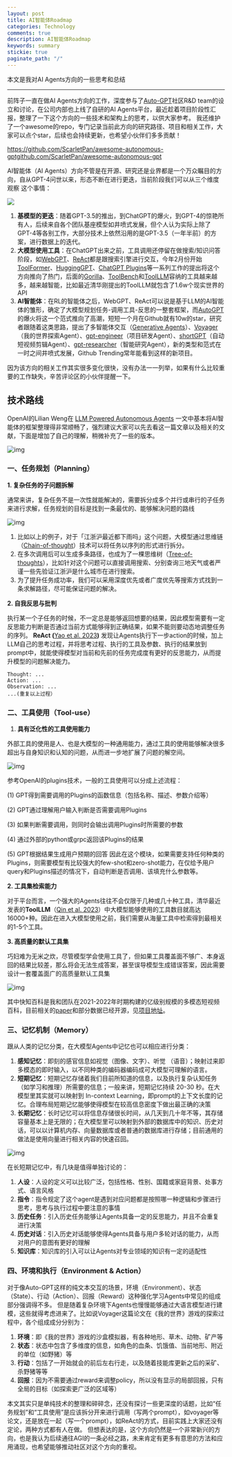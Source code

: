 ```yaml
---
layout: post
title: AI智能体Roadmap
categories: Technology
comments: true
description: AI智能体Roadmap
keywords: summary
stickie: true
paginate_path: "/"
---
```


本文是我对AI Agents方向的一些思考和总结

---

前阵子一直在做AI Agents方向的工作，深度参与了[Auto-GPT](https://github.com/Significant-Gravitas/Auto-GPT)社区R&D team的设立和讨论，在公司内部也上线了自研的AI Agents平台，最近趁着项目阶段性汇报，整理了一下这个方向的一些技术和架构上的思考，以供大家参考。 我还维护了一个awesome的repo，专门记录当前此方向的研究路径、项目和相关工作，大家可以点个star，后续也会持续更新，也希望小伙伴们多多贡献！

https://github.com/ScarletPan/awesome-autonomous-gptgithub.com/ScarletPan/awesome-autonomous-gpt

AI智能体（AI Agents）方向不管是在开源、研究还是业界都是一个万众瞩目的方向，自从GPT-4问世以来，形态不断在进行更迭，当前阶段我们可以从三个维度观察 这个事情：

<img src="https://picx.zhimg.com/80/v2-65430c2e0a4434c93a2baf187b35fe93_720w.png?source=d16d100b" class="center-stretch">



1. **基模型的更迭**：随着GPT-3.5的推出，到ChatGPT的爆火，到GPT-4的惊艳所有人，后续来自各个团队基座模型如井喷式发展，但个人认为实际上除了GPT-4等各别工作，大部分技术上依然沿用的是GPT-3.5（一年半前）的方案，进行数据上的迭代。
2. **大模型使用工具**：在ChatGPT出来之前，工具调用还停留在做搜索/知识问答阶段，如[WebGPT](https://arxiv.org/pdf/2112.09332.pdf)、[ReAct](https://arxiv.org/pdf/2210.03629.pdf)都是跟搜索引擎进行交互，今年2月份开始[ToolFormer](https://arxiv.org/pdf/2302.04761.pdf)、[HuggingGPT](https://arxiv.org/pdf/2303.17580.pdf)、[ChatGPT Plugins](https://openai.com/blog/chatgpt-plugins)等一系列工作的提出将这个方向推向了热门，后面的[Gorilla](https://github.com/ShishirPatil/gorilla)、[ToolBench](https://github.com/OpenBMB/ToolBench)和[ToolLLM](https://arxiv.org/abs/2307.16789)容纳的工具越来越多，越来越智能，比如最近清华刚提出的ToolLLM就包含了1.6w个现实世界的API
3. **AI智能体**：在RL的智能体之后，WebGPT、ReAct可以说是基于LLM的AI智能体的雏形，确定了大模型规划任务-调用工具-反思的一整套框架，而[AutoGPT](https://github.com/Significant-Gravitas/Auto-GPT)的爆火将这一个范式推向了高潮，短短一个月在Github就有10w的star，研究者跟随着这类思路，提出了多智能体交互（[Generative Agents](https://arxiv.org/abs/2304.03442)）、[Voyager](https://arxiv.org/pdf/2305.16291.pdf)（我的世界探索Agent）、[gpt-engineer](https://github.com/AntonOsika/gpt-engineer)（项目研发Agent）、[shortGPT](https://github.com/RayVentura/ShortGPT)（自动短视频剪辑Agent）、[gpt-researcher](https://github.com/assafelovic/gpt-researcher)（智能研究Agent），新的类型和范式在一时之间井喷式发展，Github Trending常年能看到这样的新项目。

因为该方向的相关工作其实很多变化很快，没有办法一一列举，如果有什么比较重要的工作缺失，辛苦评论区的小伙伴提醒一下。

## **技术路线**

OpenAI的Lilian Weng在 [LLM Powered Autonomous Agents](https://lilianweng.github.io/posts/2023-06-23-agent/) 一文中基本将AI智能体的框架整理得非常顺畅了，强烈建议大家可以先去看这一篇文章以及相关的文献，下面是增加了自己的理解，稍微补充了一些的版本。

![img](https://pica.zhimg.com/80/v2-fc35cf00e4483b12de0e739c391d82fc_720w.png?source=d16d100b)







### 一、**任务规划（Planning）**

**1. 复杂任务的子问题拆解**

通常来讲，复杂任务不是一次性就能解决的，需要拆分成多个并行或串行的子任务来进行求解，任务规划的目标是找到一条最优的、能够解决问题的路线 

![img](https://pic1.zhimg.com/80/v2-d28aa48a3a495461e2635b7f22cbdcf2_720w.png?source=d16d100b)







1. 比如以上的例子，对于「江浙沪最近都下雨吗」这个问题，大模型通过思维链（[Chain-of-thought](https://arxiv.org/abs/2201.11903)）技术可以将任务以序列的形式进行拆分。
2. 在多次调用后可以生成多条路径，也成为了一棵思维树（[Tree-of-thoughts](https://arxiv.org/abs/2305.10601)），比如针对这个问题可以直接调用搜索、分别查询三地天气或者严谨一些先验证江浙沪是什么城市在进行搜索。
3. 为了提升任务成功率，我们可以采用深度优先或者广度优先等搜索方式找到一条求解路径，尽可能保证问题的解决。

**2. 自我反思与批判**

执行某一个子任务的时候，不一定总是能够返回想要的结果，因此模型需要有一定反思能力判断是否通过当前方式能够得到正确结果，如果不能则要动态地调整任务的序列。 **ReAct (**[Yao et al. 2023](https://arxiv.org/abs/2210.03629)**)**  发现让Agents执行下一步action的时候，加上LLM自己的思考过程，并将思考过程、执行的工具及参数、执行的结果放到prompt中，就能使得模型对当前和先前的任务完成度有更好的反思能力，从而提升模型的问题解决能力。

```
Thought: ... 
Action: ... 
Observation: ... 
...(重复以上过程）
```

### 二、**工具使用（Tool-use）**

1. **具有泛化性的工具使用能力**

外部工具的使用是人、也是大模型的一种通用能力，通过工具的使用能够解决很多超出与自身知识和认知的问题，从而进一步地扩展了问题的解空间。

![img](https://picx.zhimg.com/80/v2-53bd432cda79f63b2bf2f181824d5039_720w.png?source=d16d100b)







参考OpenAI的plugins技术，一般的工具使用可以分成上述流程：

(1) GPT得到需要调用的Plugins的函数信息（包括名称、描述、参数介绍等）

(2) GPT通过理解用户输入判断是否需要调用Plugins

(3) 如果判断需要调用，则同时会输出调用Plugins时所需要的参数

(4) 通过外部的python或grpc返回该Plugins的结果

(5) GPT根据结果生成用户预期的回答 因此在这个模块，如果需要支持任何种类的Plugins，则需要模型有比较强大的few-shot和zero-shot能力，在仅给予用户query和Plugins描述的情况下，自动判断是否调用、该填充什么参数等。

**2. 工具集检索能力**

对于平台而言，一个强大的Agents往往不会仅限于几种或几十种工具，清华最近发表的**ToolLLM**（[Qin et al. 2023](https://arxiv.org/pdf/2307.16789.pdf)）中大模型能够使用的工具数目就高达16000+种。因此在进入大模型使用之前，我们需要从海量工具中检索得到最相关的1-5个工具。

**3. 高质量的默认工具集**

巧妇难为无米之炊，尽管模型学会使用工具了，但如果工具覆盖面不够广、本身返回的结果比较差，那么将会无法生成答案，甚至误导模型生成错误答案，因此需要设计一套覆盖面广的高质量默认工具集

![img](https://picx.zhimg.com/80/v2-d170a0c490a594aac49898101402b00e_720w.png?source=d16d100b)







其中快知百科是我和团队在2021-2022年时期构建的亿级别规模的多模态短视频百科，目前相关的[paper](https://arxiv.org/abs/2211.00732)和部分数据已经开源，见[项目地址](https://github.com/Kuaipedia/Kuaipedia)。

### 三、**记忆机制（Memory）**

跟从人类的记忆分类，在大模型Agents中记忆也可以相应进行分类：

1. **感知记忆**：即刻的感官信息如视觉（图像、文字）、听觉 （语音）；映射过来即多模态的即时输入，以不同种类的编码器编码成可大模型可理解的语言。
2. **短期记忆**：短期记忆存储着我们目前所知道的信息，以及执行复杂认知任务（如学习和推理）所需要的信息；一般来讲，短期记忆持续 20-30 秒。在大模型里其实就可以映射到 In-context Learning，即prompt的上下文长度的记忆。合理布局短期记忆能够使得模型在较高信息密度下做出最正确的决策
3. **长期记忆**：长时记忆可以将信息存储很长时间，从几天到几十年不等，其存储容量基本上是无限的；在大模型里可以映射到外部的数据库中的知识、历史对话，可以以计算机内存、向量数据库或者普通的数据库进行存储；目前通用的做法是使用向量进行相关内容的快速召回。

![img](https://picx.zhimg.com/80/v2-e1e994671bc69ca090db9049a2bd67ba_720w.png?source=d16d100b)







 在长短期记忆中，有几块是值得单独讨论的：

1. **人设**：人设的定义可以比较广泛，包括性格、性别、国籍或家庭背景、处事方式、语言风格
2. **指令**：指令规定了这个agent是遇到对应问题都是按照哪一种逻辑和步骤进行思考，思考与执行过程中要注意的事情
3. **历史任务**：引入历史任务能够让Agents具备一定的反思能力，并且不会重复进行决策
4. **历史对话**：引入历史对话能够使得Agents具备与用户多轮对话的能力，从而对用户的意图有更好的理解
5. **知识库**：知识库的引入可以让Agents对专业领域的知识有一定的适配性

### 四、**环境和执行（Environment & Action）**

对于像Auto-GPT这样的纯文本交互的场景，环境（Environment）、状态（State）、行动（Action）、回报（Reward）这种强化学习Agents中常见的组成部分强调得不多。 但是随着复杂环境下Agents也慢慢能够通过大语言模型进行建模，这些就得考虑进来了。比如说Voyager这篇论文在《我的世界》游戏的探索过程中，各个组成成分分别为：

1. **环境**：即《我的世界》游戏的沙盒模拟器，有各种地形、草木、动物、矿产等
2. **状态**：状态中包含了多维度的信息，如角色的血条、饥饿值、当前地形、附近的单位（如野猪）等
3. **行动**：包括了一开始就会的前后左右行走，以及随着技能库更新之后的采矿、杀野猪等等
4. **回报**：因为不需要通过reward来调整policy，所以没有显示的局部回报，只有全局的目标（如探索更广泛的区域等）

本文其实只是单纯技术的整理和碎碎念，还没有探讨一些更深度的话题，比如“任务规划”和“工具使用”是应该拆分开来进行调用（写两个prompt），如voyager等论文，还是放在一起（写一个prompt），如ReAct的方式，目前实践上大家还没有定论，两种方式都有人在做。 但想表达的是，这个方向仍然是一个非常新兴的方向，也是我认为后续通往AGI的一条必经之路，未来肯定有更多有意思的方法和应用涌现，也希望能够推动社区对这个方向的重视。